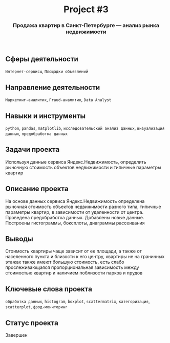 <h1 align="center">  
  Project #3 
</h1> 

<h3 align="center"> Продажа квартир в Санкт-Петербурге — анализ рынка недвижимости </h3>
<br>

## Сферы деятельности
`Интернет-сервисы`, `Площадки объявлений`

## Направление деятельности
`Маркетинг-аналитик`, `Fraud-аналитик`, `Data Analyst`

## Навыки и инструменты
`python`, `pandas`, `matplotlib`, `исследовательский анализ данных`, `визуализация данных`, `предобработка данных`

## Задачи проекта
Используя данные сервиса Яндекс.Недвижимость, определить рыночную стоимость объектов недвижимости и типичные параметры квартир

## Описание проекта
На основе данных сервиса Яндекс.Недвижимость определена рыночная стоимость объектов недвижимости разного типа, типичные параметры квартир, в зависимости от удаленности от центра. Проведена предобработка данных. Добавлены новые данные. Построены гистограммы, боксплоты, диаграммы рассеивания

## Выводы
Стоимость квартиры чаще зависит от ее площади, а также от населенного пункта и близости к его центру, квартиры не на граничных этажах также имеют большую стоимость, есть слабо прослеживающаяся пропорциональная зависимость между стоимостью квартир и наличием поблизости парков и прудов

## Ключевые слова проекта
`обработка данных`, `histogram`, `boxplot`, `scattermatrix`, `категоризация`, `scatterplot`,  `фрод-мониторинг`

## Статус проекта
Завершен
